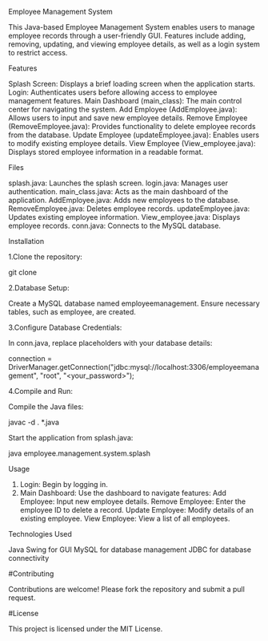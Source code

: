 Employee Management System

This Java-based Employee Management System enables users to manage employee records through a user-friendly GUI. Features include adding, removing, updating, and viewing employee details, as well as a login system to restrict access.

Features

Splash Screen: Displays a brief loading screen when the application starts.
Login: Authenticates users before allowing access to employee management features.
Main Dashboard (main_class): The main control center for navigating the system.
Add Employee (AddEmployee.java): Allows users to input and save new employee details.
Remove Employee (RemoveEmployee.java): Provides functionality to delete employee records from the database.
Update Employee (updateEmployee.java): Enables users to modify existing employee details.
View Employee (View_employee.java): Displays stored employee information in a readable format.

Files

splash.java: Launches the splash screen.
login.java: Manages user authentication.
main_class.java: Acts as the main dashboard of the application.
AddEmployee.java: Adds new employees to the database.
RemoveEmployee.java: Deletes employee records.
updateEmployee.java: Updates existing employee information.
View_employee.java: Displays employee records.
conn.java: Connects to the MySQL database.

Installation

1.Clone the repository:

git clone <repository-url>

2.Database Setup:

Create a MySQL database named employeemanagement.
Ensure necessary tables, such as employee, are created.

3.Configure Database Credentials:

In conn.java, replace placeholders with your database details:

connection = DriverManager.getConnection("jdbc:mysql://localhost:3306/employeemanagement", "root", "<your_password>");

4.Compile and Run:

Compile the Java files:

javac -d . *.java

Start the application from splash.java:

java employee.management.system.splash

Usage

1. Login: Begin by logging in.
2. Main Dashboard: Use the dashboard to navigate features:
Add Employee: Input new employee details.
Remove Employee: Enter the employee ID to delete a record.
Update Employee: Modify details of an existing employee.
View Employee: View a list of all employees.

Technologies Used

Java Swing for GUI
MySQL for database management
JDBC for database connectivity

#Contributing

Contributions are welcome! Please fork the repository and submit a pull request.

#License

This project is licensed under the MIT License.
